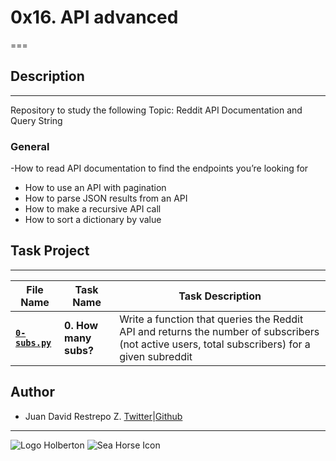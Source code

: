 # 0x16. API advanced

===

## Description

---
Repository to study the following Topic: Reddit API Documentation and Query String

### General

-How to read API documentation to find the endpoints you’re looking for
- How to use an API with pagination
- How to parse JSON results from an API
- How to make a recursive API call
- How to sort a dictionary by value

## Task Project

---
File Name|Task Name|Task Description
---|---|---
[**`0-subs.py`**](https://github.com/jdrestre/holberton-system_engineering-devops/blob/master/0x16-api_advanced/0-subs.py)|**0. How many subs?**|Write a function that queries the Reddit API and returns the number of subscribers (not active users, total subscribers) for a given subreddit

## Author

- Juan David Restrepo Z. [Twitter](https://twitter.com/jdrestre)|[Github](https://github.com/jdrestre)

---
![Logo Holberton](https://www.holbertonschool.com/holberton-logo.png) ![Sea Horse Icon](https://intranet.hbtn.io/assets/holberton-logo-coral-27055cb2f875eb10bf3b3942e52a24581bc0667695bdc856d4f08b469b678000.png)
